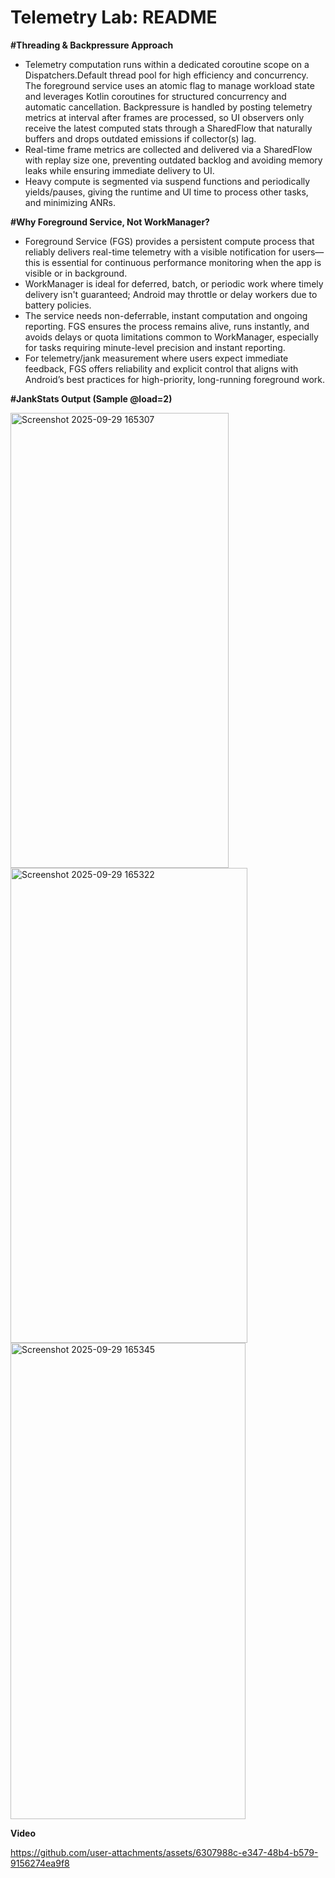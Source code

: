 <h1>Telemetry Lab: README</h1>


**#Threading & Backpressure Approach**
* Telemetry computation runs within a dedicated coroutine scope on a Dispatchers.Default thread pool for high efficiency and concurrency. The foreground service uses an atomic flag to manage workload state and leverages Kotlin coroutines for structured concurrency and automatic cancellation. Backpressure is handled by posting telemetry metrics at interval after frames are processed, so UI observers only receive the latest computed stats through a SharedFlow that naturally buffers and drops outdated emissions if collector(s) lag.
* Real-time frame metrics are collected and delivered via a SharedFlow with replay size one, preventing outdated backlog and avoiding memory leaks while ensuring immediate delivery to UI.
* Heavy compute is segmented via suspend functions and periodically yields/pauses, giving the runtime and UI time to process other tasks, and minimizing ANRs.


**#Why Foreground Service, Not WorkManager?**
* Foreground Service (FGS) provides a persistent compute process that reliably delivers real-time telemetry with a visible notification for users—this is essential for continuous performance monitoring when the app is visible or in background.
* WorkManager is ideal for deferred, batch, or periodic work where timely delivery isn't guaranteed; Android may throttle or delay workers due to battery policies.
* The service needs non-deferrable, instant computation and ongoing reporting. FGS ensures the process remains alive, runs instantly, and avoids delays or quota limitations common to WorkManager, especially for tasks requiring minute-level precision and instant reporting.
* For telemetry/jank measurement where users expect immediate feedback, FGS offers reliability and explicit control that aligns with Android’s best practices for high-priority, long-running foreground work.

**#JankStats Output (Sample @load=2)**
<p align="left"> <img width="349" height="728" alt="Screenshot 2025-09-29 165307" src="https://github.com/user-attachments/assets/e7d00c3a-0641-4836-8f92-2d263446ade7" /> <br/> <img width="379" height="760" alt="Screenshot 2025-09-29 165322" src="https://github.com/user-attachments/assets/7ae560d5-7232-4c17-8100-0a85c4cdea53" /> <br/> <img width="376" height="762" alt="Screenshot 2025-09-29 165345" src="https://github.com/user-attachments/assets/1f33729f-b1bb-4370-a1a0-e54311f7c56c" /> </p>


**Video**

https://github.com/user-attachments/assets/6307988c-e347-48b4-b579-9156274ea9f8

